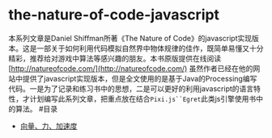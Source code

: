 # the-nature-of-code-javascript
  本系列文章是Daniel Shiffman所著《The Nature of Code》的javascript实现版本。这是一部关于如何利用代码模拟自然界中物体规律的佳作，既简单易懂又十分精彩，推荐给对游戏中算法等感兴趣的朋友。本书原版提供在线阅读[http://natureofcode.com/](http://natureofcode.com/)
   虽然作者已经在他的网站中提供了javascript实现版本，但是全文使用的是基于Java的Processing编写代码。一是为了记录和练习书中的思想，二是可以更好的利用javascript的语言特性，才计划编写此系列文章，把重点放在结合`Pixi.js``Egret`此类js引擎使用书中的算法。
#目录
* [向量、力、加速度](https://github.com/cyclegtx/the-nature-of-code-javascript/issues/1)
